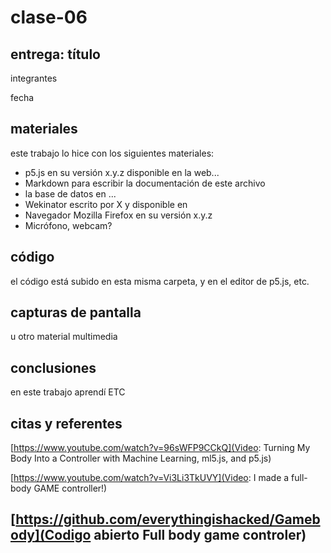 # clase-06

## entrega: título

integrantes

fecha

## materiales

este trabajo lo hice con los siguientes materiales:

- p5.js en su versión x.y.z disponible en la web...
- Markdown para escribir la documentación de este archivo
- la base de datos en ...
- Wekinator escrito por X y disponible en
- Navegador Mozilla Firefox en su versión x.y.z
- Micrófono, webcam?

## código

el código está subido en esta misma carpeta, y en el editor de p5.js, etc.

## capturas de pantalla

u otro material multimedia

## conclusiones

en este trabajo aprendí ETC

## citas y referentes

[https://www.youtube.com/watch?v=96sWFP9CCkQ](Video: Turning My Body Into a Controller with Machine Learning, ml5.js, and p5.js)

[https://www.youtube.com/watch?v=Vi3Li3TkUVY](Video:  I made a full-body GAME controller!)

[https://github.com/everythingishacked/Gamebody](Codigo abierto Full body game controler)
- 
